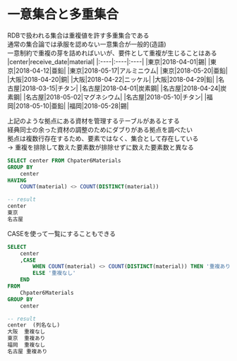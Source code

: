 # 一意集合と多重集合
RDBで扱われる集合は重複値を許す多重集合である  
通常の集合論では承服を認めない一意集合が一般的(造語)  
一意制約で重複の芽を詰めればいいが、要件として重複が生じることはある
|center|receive_date|material|
|:----|:----|:----|
|東京|2018-04-01|錫|
|東京|2018-04-12|亜鉛|
|東京|2018-05-17|アルミニウム|
|東京|2018-05-20|亜鉛|
|大阪|2018-04-20|銅|
|大阪|2018-04-22|ニッケル|
|大阪|2018-04-29|鉛|
|名古屋|2018-03-15|チタン|
|名古屋|2018-04-01|炭素鋼|
|名古屋|2018-04-24|炭素鋼|
|名古屋|2018-05-02|マグネシウム|
|名古屋|2018-05-10|チタン|
|福岡|2018-05-10|亜鉛|
|福岡|2018-05-28|錫|

上記のような拠点にある資材を管理するテーブルがあるとする  
経典同士の余った資材の調整のためにダブりがある拠点を調べたい  
拠点は複数行存在するため、要素ではなく、集合として存在している  
-> 重複を排除して数えた要素数が排除せずに数えた要素数と異なる  
``` sql
SELECT center FROM Chpater6Materials
GROUP BY
	center
HAVING
	COUNT(material) <> COUNT(DISTINCT(material))

-- result
center
東京
名古屋
```
CASEを使って一覧にすることもできる
``` sql
SELECT
	center
	,CASE
		WHEN COUNT(material) <> COUNT(DISTINCT(material)) THEN '重複あり'
		ELSE '重複なし'
	END
FROM
	Chpater6Materials
GROUP BY
	center

-- result
center	(列名なし)
大阪	重複なし
東京	重複あり
福岡	重複なし
名古屋	重複あり
```
